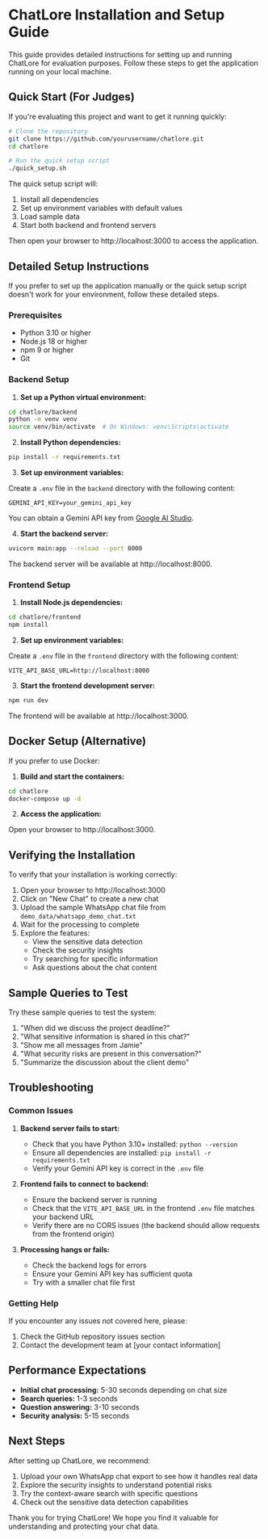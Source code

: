 # ChatLore Installation and Setup Guide

This guide provides detailed instructions for setting up and running ChatLore for evaluation purposes. Follow these steps to get the application running on your local machine.

## Quick Start (For Judges)

If you're evaluating this project and want to get it running quickly:

```bash
# Clone the repository
git clone https://github.com/yourusername/chatlore.git
cd chatlore

# Run the quick setup script
./quick_setup.sh
```

The quick setup script will:

1. Install all dependencies
2. Set up environment variables with default values
3. Load sample data
4. Start both backend and frontend servers

Then open your browser to http://localhost:3000 to access the application.

## Detailed Setup Instructions

If you prefer to set up the application manually or the quick setup script doesn't work for your environment, follow these detailed steps.

### Prerequisites

-   Python 3.10 or higher
-   Node.js 18 or higher
-   npm 9 or higher
-   Git

### Backend Setup

1. **Set up a Python virtual environment:**

```bash
cd chatlore/backend
python -m venv venv
source venv/bin/activate  # On Windows: venv\Scripts\activate
```

2. **Install Python dependencies:**

```bash
pip install -r requirements.txt
```

3. **Set up environment variables:**

Create a `.env` file in the `backend` directory with the following content:

```
GEMINI_API_KEY=your_gemini_api_key
```

You can obtain a Gemini API key from [Google AI Studio](https://ai.google.dev/).

4. **Start the backend server:**

```bash
uvicorn main:app --reload --port 8000
```

The backend server will be available at http://localhost:8000.

### Frontend Setup

1. **Install Node.js dependencies:**

```bash
cd chatlore/frontend
npm install
```

2. **Set up environment variables:**

Create a `.env` file in the `frontend` directory with the following content:

```
VITE_API_BASE_URL=http://localhost:8000
```

3. **Start the frontend development server:**

```bash
npm run dev
```

The frontend will be available at http://localhost:3000.

## Docker Setup (Alternative)

If you prefer to use Docker:

1. **Build and start the containers:**

```bash
cd chatlore
docker-compose up -d
```

2. **Access the application:**

Open your browser to http://localhost:3000.

## Verifying the Installation

To verify that your installation is working correctly:

1. Open your browser to http://localhost:3000
2. Click on "New Chat" to create a new chat
3. Upload the sample WhatsApp chat file from `demo_data/whatsapp_demo_chat.txt`
4. Wait for the processing to complete
5. Explore the features:
    - View the sensitive data detection
    - Check the security insights
    - Try searching for specific information
    - Ask questions about the chat content

## Sample Queries to Test

Try these sample queries to test the system:

1. "When did we discuss the project deadline?"
2. "What sensitive information is shared in this chat?"
3. "Show me all messages from Jamie"
4. "What security risks are present in this conversation?"
5. "Summarize the discussion about the client demo"

## Troubleshooting

### Common Issues

1. **Backend server fails to start:**

    - Check that you have Python 3.10+ installed: `python --version`
    - Ensure all dependencies are installed: `pip install -r requirements.txt`
    - Verify your Gemini API key is correct in the `.env` file

2. **Frontend fails to connect to backend:**

    - Ensure the backend server is running
    - Check that the `VITE_API_BASE_URL` in the frontend `.env` file matches your backend URL
    - Verify there are no CORS issues (the backend should allow requests from the frontend origin)

3. **Processing hangs or fails:**
    - Check the backend logs for errors
    - Ensure your Gemini API key has sufficient quota
    - Try with a smaller chat file first

### Getting Help

If you encounter any issues not covered here, please:

1. Check the GitHub repository issues section
2. Contact the development team at [your contact information]

## Performance Expectations

-   **Initial chat processing:** 5-30 seconds depending on chat size
-   **Search queries:** 1-3 seconds
-   **Question answering:** 3-10 seconds
-   **Security analysis:** 5-15 seconds

## Next Steps

After setting up ChatLore, we recommend:

1. Upload your own WhatsApp chat export to see how it handles real data
2. Explore the security insights to understand potential risks
3. Try the context-aware search with specific questions
4. Check out the sensitive data detection capabilities

Thank you for trying ChatLore! We hope you find it valuable for understanding and protecting your chat data.
